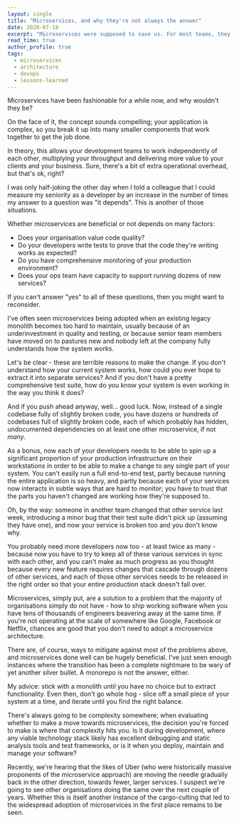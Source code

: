 ```yaml
---
layout: single
title: "Microservices, and why they're not always the answer"
date: 2020-07-18
excerpt: "Microservices were supposed to save us. For most teams, they just moved the pain around — and made everything more complicated in the process."
read_time: true
author_profile: true
tags:
  - microservices
  - architecture
  - devops
  - lessons-learned
---  
```

Microservices have been fashionable for a while now, and why wouldn't they be?

On the face of it, the concept sounds compelling; your application is complex, so you break it up into
many smaller components that work together to get the job done.

In theory, this allows your development teams to work independently of each other, multiplying your
throughput and delivering more value to your clients and your business. Sure, there's a bit of extra
operational overhead, but that's ok, right?

<!--more-->

I was only half-joking the other day when I told a colleague that I could measure my seniority as a
developer by an increase in the number of times my answer to a question was "it depends". This is another
of those situations.

Whether microservices are beneficial or not depends on many factors:

  * Does your organisation value code quality?
  * Do your developers write tests to prove that the code they're writing works as expected?
  * Do you have comprehensive monitoring of your production environment?
  * Does your ops team have capacity to support running dozens of new services?
  
If you can't answer "yes" to all of these questions, then you might want to reconsider.

I've often seen microservices being adopted when an existing legacy monolith becomes too hard to maintain,
usually because of an underinvestment in quality and testing, or because senior team members have moved on
to pastures new and nobody left at the company fully understands how the system works.

Let's be clear - these are terrible reasons to make the change. If you don't understand how your current
system works, how could you ever hope to extract it into separate services? And if you don't have a pretty
comprehensive test suite, how do you know your system is even working in the way you think it does?

And if you push ahead anyway, well... good luck. Now, instead of a single codebase fully of slightly
broken code, you have dozens or hundreds of codebases full of slightly broken code, each of which probably
has hidden, undocumented dependencies on at least one other microservice, if not _many_.

As a bonus, now each of your developers needs to be able to spin up a significant proportion of your
production infrastructure on their workstations in order to be able to make a change to any single part of
your system. You can't easily run a full end-to-end test, partly because running the entire application is
so heavy, and partly because each of your services now interacts in subtle ways that are hard to monitor;
you have to trust that the parts you haven't changed are working how they're supposed to.

Oh, by the way: someone in another team changed that other service last week, introducing a minor bug that
their test suite didn't pick up (assuming they have one), and now your service is broken too and you don't
know why.

You probably need more developers now too - at least twice as many - because now you have to try to keep
all of these various services in sync with each other, and you can't make as much progress as you thought
because every new feature requires changes that cascade through dozens of other services, and each of those
other services needs to be released in the right order so that your entire production stack doesn't fall
over.

Microservices, simply put, are a solution to a problem that the majority of organisations simply do not
have - how to ship working software when you have tens of thousands of engineers beavering away at the same
time. If you're not operating at the scale of somewhere like Google, Facebook or Netflix, chances are good
that you don't need to adopt a microservice architecture.

There are, of course, ways to mitigate against most of the problems above, and microservices done well can
be hugely beneficial. I've just seen enough instances where the transition has been a complete nightmare
to be wary of yet another silver bullet. A monorepo is not the answer, either.

My advice: stick with a monolith until you have no choice but to extract functionality. Even then, don't
go whole hog - slice off a small piece of your system at a time, and iterate until you find the right
balance.

There's always going to be complexity somewhere; when evaluating whether to make a move towards microservices,
the decision you're forced to make is where that complexity hits you. Is it during development, where any
viable technology stack likely has excellent debugging and static analysis tools and test frameworks, or is
it when you deploy, maintain and manage your software?

Recently, we're hearing that the likes of Uber (who were historically massive proponents of the microservice
approach) are moving the needle gradually back in the other direction, towards fewer, larger services. I
suspect we're going to see other organisations doing the same over the next couple of years. Whether this is
itself another instance of the cargo-culting that led to the widespread adoption of microservices in the first
place remains to be seen.

